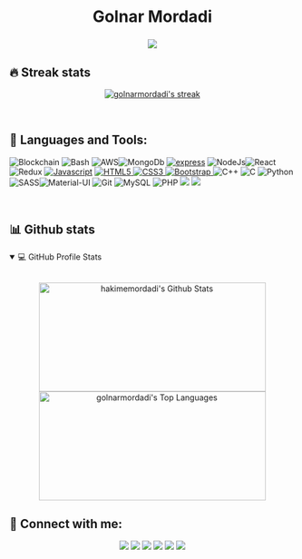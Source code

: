 
<h1 align="center">Golnar Mordadi</h1>
<h3 align="center"><img src="https://readme-typing-svg.herokuapp.com?center=true&vCenter=true&lines=Blockchain+%26+Web+Developer"></h3>

## 🔥 Streak stats
<p align="center">
  <a href="https://github.com/golnarmordadi">
    <img  alt="golnarmordadi's streak" src="https://github-readme-streak-stats.herokuapp.com/?user=golnarmordadi&theme=highcontrast&hide_border=true"/>
  </a>
</p>
</br>

## 🚀 Languages and Tools:
<p align="left"> <img src="https://img.icons8.com/fluency/48/000000/blockchain.png" alt="Blockchain"/>
  <img src="https://img.icons8.com/plasticine/52/000000/bash.png" alt="Bash"/>
  <img src="https://img.icons8.com/color/48/000000/amazon-web-services.png" alt="AWS"/><img src="https://img.icons8.com/color/48/000000/mongodb.png" alt="MongoDb"/>
  <a href="https://expressjs.com" target="_blank"><img src="https://img.shields.io/badge/express.js-%23404d59.svg?style=for-the-badge&logo=express&logoColor=%2361DAFB" alt="express"/></a>
  <img src="https://img.icons8.com/color/48/000000/nodejs.png" alt="NodeJs"/><img src="https://img.icons8.com/plasticine/48/000000/react.png" alt="React"/>
  <img src="https://img.icons8.com/color/48/000000/redux.png" alt="Redux"/>
  <a href="https://developer.mozilla.org/en-US/docs/Web/JavaScript" target="_blank"> <img src="https://img.icons8.com/color/48/000000/javascript.png" alt="Javascript"/></a> 
  <a href="https://www.w3.org/html/" target="_blank"> <img src="https://img.icons8.com/color/48/000000/html-5.png" alt="HTML5"/> </a> 
  <a href="https://www.w3schools.com/css/" target="_blank"> <img src="https://img.icons8.com/color/48/000000/css3.png" alt="CSS3"/> </a> 
  <a href="https://getbootstrap.com" target="_blank"> <img src="https://img.icons8.com/color/48/000000/bootstrap.png" alt="Bootstrap"/> </a> 
  <img src="https://img.icons8.com/color/48/000000/c-plus-plus-logo.png" alt="C++"/>
  <img src="https://img.icons8.com/color/48/000000/c-programming.png" alt="C"/>
  <img src="https://img.icons8.com/color/48/000000/python--v1.png" alt="Python"/>
  <img src="https://img.icons8.com/color/48/000000/sass.png" alt="SASS"/><img src="https://img.icons8.com/color/48/000000/material-ui.png" alt="Material-UI"/>
  <img src="https://img.icons8.com/color/48/000000/git.png" alt="Git"/>
  <img src="https://img.icons8.com/color/48/000000/mysql-logo.png" alt="MySQL"/>
  <img src="https://img.icons8.com/officel/40/000000/php-logo.png" alt="PHP"/> 
  <img src="https://img.icons8.com/color/48/null/gitlab.png"/>
  <img src="https://img.icons8.com/nolan/64/api-settings.png"/>
  
</p>

</br>

## 📊 Github stats
<details open=""> 
  <summary>💻 GitHub Profile Stats</summary>
  <br/>
  <p align="center">
    <a><img align="center" alt="hakimemordadi's Github Stats" src="https://github-readme-stats.vercel.app/api/?username=golnarmordadi&show_icons=true&hide_border=true" height="192px" width="400"/></a>
  <a><img align="center" height="192px" width="400" alt="golnarmordadi's Top Languages" src="https://github-readme-stats.vercel.app/api/top-langs/?username=golnarmordadi&langs_count=20&layout=compact&hide_border=true" /></a>
  <br/>
  </p>
 
</details>

<!--social-->
## 🙋‍ Connect with me:
<p align="center">
<a href="mailto:golnarmordadi@gmail.com"><img src="https://img.shields.io/badge/Gmail-D14836?style=for-the-badge&logo=gmail&logoColor=white"/></a>
<a href="https://medium.com/@golnarmordadi"><img src="https://img.shields.io/badge/Medium-12100E?style=for-the-badge&logo=medium&logoColor=white"/></a>
<a href="https://www.hackerrank.com/golnarmordadi?hr_r=1"><img src="https://img.shields.io/badge/-Hackerrank-2EC866?style=for-the-badge&logo=HackerRank&logoColor=white"/></a>
<a href = "https://www.linkedin.com/in/h-mordadi/" target= "_blank"><img src="https://img.shields.io/badge/linkedin-%230077B5.svg?style=for-the-badge&logo=linkedin&logoColor=white"/></a>
<a href ="https://github.com/golnarmordadi"><img src="https://img.shields.io/badge/github-%23121011.svg?style=for-the-badge&logo=github&logoColor=white"/></a>
<a href="https://wa.me/905010584543"><img src="https://img.shields.io/badge/WhatsApp-25D366?style=for-the-badge&logo=whatsapp&logoColor=white"/></a>
</p>
